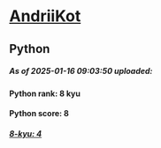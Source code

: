 # [AndriiKot](https://www.codewars.com/users/AndriiKot) 
## Python

##### As of 2025-01-16 09:03:50 uploaded:

#### Python rank: 8 kyu

#### Python score: 8

##### [8-kyu: 4](https://github.com/AndriiKot/Python__CodeWars/tree/main/kyu-8/)

